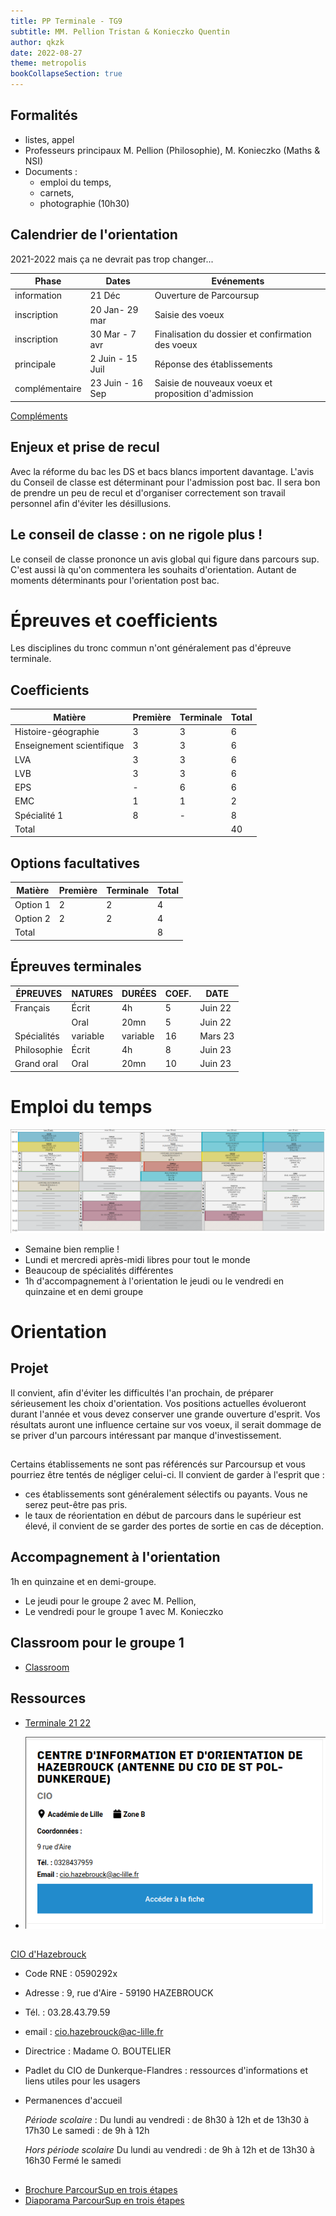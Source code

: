 ```yaml
---
title: PP Terminale - TG9
subtitle: MM. Pellion Tristan & Konieczko Quentin
author: qkzk
date: 2022-08-27
theme: metropolis
bookCollapseSection: true
---
```


## Formalités

- listes, appel
- Professeurs principaux M. Pellion (Philosophie), M. Konieczko (Maths & NSI)
- Documents :
  - emploi du temps,
  - carnets,
  - photographie (10h30)

## Calendrier de l'orientation

2021-2022 mais ça ne devrait pas trop changer...

| Phase          | Dates            | Evénements                                          |
| -------------- | ---------------- | --------------------------------------------------- |
| information    | 21 Déc           | Ouverture de Parcoursup                             |
| inscription    | 20 Jan- 29 mar   | Saisie des voeux                                    |
| inscription    | 30 Mar - 7 avr   | Finalisation du dossier et confirmation des voeux   |
| principale     | 2 Juin - 15 Juil | Réponse des établissements                          |
| complémentaire | 23 Juin - 16 Sep | Saisie de nouveaux voeux et proposition d'admission |

[Compléments](https://www.lescoursduparnasse.com/calendrier-parcoursup)

## Enjeux et prise de recul

Avec la réforme du bac les DS et bacs blancs importent davantage. L'avis du Conseil de classe est déterminant pour l'admission post bac. Il sera bon de prendre un peu de recul et d'organiser correctement son travail personnel afin d'éviter les désillusions.

## Le conseil de classe : on ne rigole plus !

Le conseil de classe prononce un avis global qui figure dans parcours sup. C'est aussi là qu'on commentera les souhaits d'orientation. Autant de moments déterminants pour l'orientation post bac.

# Épreuves et coefficients

Les disciplines du tronc commun n'ont généralement pas d'épreuve terminale.

## Coefficients

| Matière                   | Première | Terminale | Total |
| ------------------------- | -------- | --------- | ----- |
| Histoire-géographie       | 3        | 3         | 6     |
| Enseignement scientifique | 3        | 3         | 6     |
| LVA                       | 3        | 3         | 6     |
| LVB                       | 3        | 3         | 6     |
| EPS                       | -        | 6         | 6     |
| EMC                       | 1        | 1         | 2     |
| Spécialité 1              | 8        | -         | 8     |
| Total                     |          |           | 40    |

## Options facultatives

| Matière  | Première | Terminale | Total |
| -------- | -------- | --------- | ----- |
| Option 1 | 2        | 2         | 4     |
| Option 2 | 2        | 2         | 4     |
| Total    |          |           | 8     |

## Épreuves terminales

| ÉPREUVES    | NATURES  | DURÉES   | COEF. | DATE    |
| ----------- | -------- | -------- | ----- | ------- |
| Français    | Écrit    | 4h       | 5     | Juin 22 |
|             | Oral     | 20mn     | 5     | Juin 22 |
| Spécialités | variable | variable | 16    | Mars 23 |
| Philosophie | Écrit    | 4h       | 8     | Juin 23 |
| Grand oral  | Oral     | 20mn     | 10    | Juin 23 |

# Emploi du temps

![Emploi du temps](img/emploi_du_temps_TG9.png)

- Semaine bien remplie !
- Lundi et mercredi après-midi libres pour tout le monde
- Beaucoup de spécialités différentes
- 1h d'accompagnement à l'orientation le jeudi ou le vendredi en quinzaine et en demi groupe

# Orientation

## Projet

Il convient, afin d'éviter les difficultés l'an prochain, de préparer sérieusement les choix d'orientation. Vos positions actuelles évolueront durant l'année et vous devez conserver une grande ouverture d'esprit.
Vos résultats auront une influence certaine sur vos voeux, il serait dommage de se priver d'un parcours intéressant par manque d'investissement.

##

Certains établissements ne sont pas référencés sur Parcoursup et vous pourriez être tentés de négliger celui-ci. Il convient de garder à l'esprit que :

- ces établissements sont généralement sélectifs ou payants. Vous ne serez peut-être pas pris.
- le taux de réorientation en début de parcours dans le supérieur est élevé, il convient de se garder des portes de sortie en cas de déception.

## Accompagnement à l'orientation

1h en quinzaine et en demi-groupe.

- Le jeudi pour le groupe 2 avec M. Pellion,
- Le vendredi pour le groupe 1 avec M. Konieczko

## Classroom pour le groupe 1

- [Classroom](https://classroom.google.com/c/NTQ0MzY3NzIwODE3)

## Ressources

- [Terminale 21 22](https://www.terminales2021-2022.fr/)

- ![CIO d'Hazebrouck](img/CIO_hazebrouck.png)

##

[CIO d'Hazebrouck](https://www1.ac-lille.fr/centre-d-information-et-d-orientation-site-d-hazebrouck-121510)

- Code RNE : 0590292x
- Adresse : 9, rue d'Aire - 59190 HAZEBROUCK
- Tél. : 03.28.43.79.59
- email : cio.hazebrouck@ac-lille.fr

- Directrice : Madame O. BOUTELIER

- Padlet du CIO de Dunkerque-Flandres : ressources d'informations et liens utiles pour les usagers

- Permanences d'accueil

  _Période scolaire_ :
  Du lundi au vendredi : de 8h30 à 12h et de 13h30 à 17h30
  Le samedi : de 9h à 12h

  _Hors période scolaire_
  Du lundi au vendredi : de 9h à 12h et de 13h30 à 16h30
  Fermé le samedi

##

- [Brochure ParcourSup en trois étapes](./ressources/Brochure_Parcoursup_2022_en_3_etapes.pdf)
- [Diaporama ParcourSup en trois étapes](./ressources/Diaporama_Parcoursup-2022_en_3_etapes.pptx)
